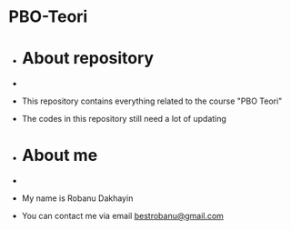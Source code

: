# PBO-Teori

+ # About repository
+
+ This repository contains everything related to the course "PBO Teori"
+ The codes in this repository still need a lot of updating

+ # About me
+
+ My name is Robanu Dakhayin
+ You can contact me via email bestrobanu@gmail.com
